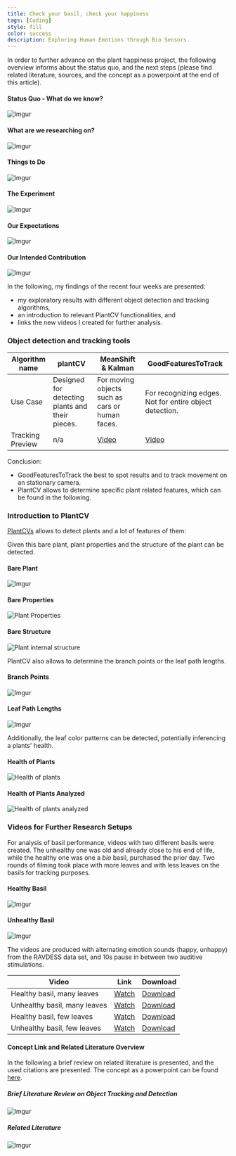 ```yaml
---
title: Check your basil, check your happiness
tags: [Coding]
style: fill
color: success
description: Exploring Human Emotions through Bio Sensors.
---
```

In order to further advance on the plant happiness project, the following overview informs about the status quo, and the next steps (please find related literature, sources, and the concept as a powerpoint at the end of this article).

#### Status Quo - What do we know?

![Imgur](https://i.imgur.com/i06HaO1l.png)

#### What are we researching on?

![Imgur](https://i.imgur.com/4Rzo9Gxl.png)

#### Things to Do

![Imgur](https://i.imgur.com/9oTC9mvl.png)

#### The Experiment

![Imgur](https://i.imgur.com/RYOQeW7l.png)

#### Our Expectations

![Imgur](https://i.imgur.com/ccUTLIkl.png)

#### Our Intended Contribution

![Imgur](https://i.imgur.com/yePjotBl.png)

In the following, my findings of the recent four weeks are presented:
- my exploratory results with different object detection and tracking algorithms,
- an introduction to relevant PlantCV functionalities, and
- links the new videos I created for further analysis.

### Object detection and tracking tools

Algorithm name | plantCV | MeanShift & Kalman | GoodFeaturesToTrack
---|---|---|---
Use Case|Designed for detecting plants and their pieces.|For moving objects such as cars or human faces.|For recognizing edges. Not for entire object detection.
Tracking Preview|n/a|[Video](https://youtu.be/jEMJBbI2GJI)|[Video](https://youtu.be/A84SOP-tgoY)

Conclusion:
- GoodFeaturesToTrack the best to spot results and to track movement on an stationary camera.
- PlantCV allows to determine specific plant related features, which can be found in the following.

### Introduction to PlantCV

[PlantCVs](https://plantcv.readthedocs.io/en) allows to detect plants and a lot of features of them:

Given this bare plant, plant properties and the structure of the plant can be detected.

#### Bare Plant
![Imgur](https://i.imgur.com/HmnyCEum.jpg)

#### Bare Properties
![Plant Properties](https://i.imgur.com/WEXUOST.png)

#### Bare Structure
![Plant internal structure](https://i.imgur.com/rTEXjEP.png)

PlantCV also allows to determine the branch points or the leaf path lengths.

#### Branch Points
![Imgur](https://i.imgur.com/qyRRk2J.png)

#### Leaf Path Lengths
![Imgur](https://i.imgur.com/WYTTm00.png)

Additionally, the leaf color patterns can be detected, potentially inferencing a plants' health.

#### Health of Plants
![Health of plants](https://i.imgur.com/2USSkdS.png)

#### Health of Plants Analyzed
![Health of plants analyzed](https://i.imgur.com/ex6Tdz2.png)

### Videos for Further Research Setups
For analysis of basil performance, videos with two different basils were created. The unhealthy one was old and already close to his end of life, while the healthy one was one a *bio* basil, purchased the prior day. Two rounds of filming took place with more leaves and with less leaves on the basils for tracking purposes.

#### Healthy Basil
![Imgur](https://i.imgur.com/Vm4adepm.jpg)

#### Unhealthy Basil
![Imgur](https://i.imgur.com/fWhXr1Xm.jpg)

The videos are produced with alternating emotion sounds (happy, unhappy) from the RAVDESS data set, and 10s pause in between two auditive stimulations.

Video|Link|Download
---|---|---
Healthy basil, many leaves|[Watch](https://youtu.be/HIkTcOHY4e0)|[Download](https://www.dropbox.com/s/nnr7cr3uv9o14st/happy-basil-fluffy.MOV?dl=1)
Unhealthy basil, many leaves|[Watch](https://youtu.be/o6_WAtS6Jdg)|[Download](https://www.dropbox.com/s/48nq5enad8acakq/sad-basil-fluffy.MOV?dl=1)
Healthy basil, few leaves|[Watch](https://youtu.be/r154g9UOu54)|[Download](https://www.dropbox.com/s/g5mkafz3nyrtxup/happy-basil-shaved.MOV?dl=1)
Unhealthy basil, few leaves|[Watch](https://youtu.be/gDf6wdRd3I4)|[Download](https://www.dropbox.com/s/48nq5enad8acakq/sad-basil-fluffy.MOV?dl=1)


#### Concept Link and Related Literature Overview

In the following a brief review on related literature is presented, and the used citations are presented. The concept as a powerpoint can be found [here](https://drive.google.com/file/d/1FjNXeMPaLJNyggLKS7OI0_XcHgBqT_vz/view?usp=sharing).

##### Brief Literature Review on Object Tracking and Detection

![Imgur](https://i.imgur.com/lCJGMYDl.png)

##### Related Literature

![Imgur](https://i.imgur.com/8DS3r1Al.png)
